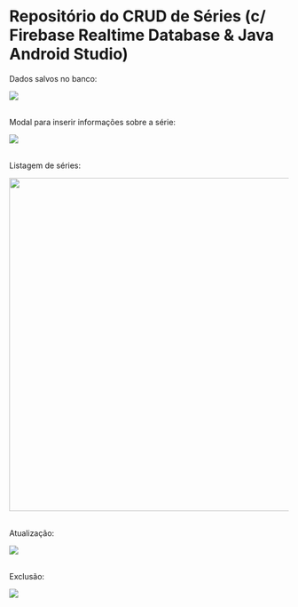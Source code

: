 # Repositório do CRUD de Séries (c/ Firebase Realtime Database & Java Android Studio)

<p>Dados salvos no banco:</p>
<img src="https://github.com/GustavoYM01/af-mobile/assets/69603394/2d5cc771-262a-46a7-be04-40fd8ebd63b8"/>
<br/><br/>
<p>Modal para inserir informações sobre a série:</p>
<img src="https://github.com/GustavoYM01/af-mobile/assets/69603394/a9a0aa18-62c2-4622-ba3b-d193718bb6eb"/>
<br><br>
<p>Listagem de séries:</p>
<img height=600 src="https://github.com/GustavoYM01/af-mobile/assets/69603394/77164334-fd83-4c70-b83f-24b43936a6f5"/>
<br><br>
<p>Atualização:</p>
<img src="https://github.com/GustavoYM01/af-mobile/assets/69603394/bf218a03-440e-4083-92de-4aeb1d7cf0fe"/>
<br><br>
<p>Exclusão:</p>
<img src="https://github.com/GustavoYM01/af-mobile/assets/69603394/5f40e90e-9e6d-43cf-a7b9-152d1d788b6f"/>

